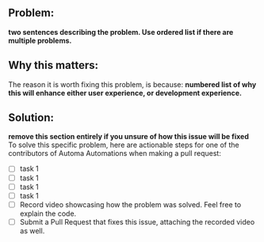 ## Problem:
**two sentences describing the problem. Use ordered list if there are multiple problems.**

## Why this matters:
The reason it is worth fixing this problem, is because:
**numbered list of why this will enhance either user experience, or development experience.** 

## Solution:
**remove this section entirely if you unsure of how this issue will be fixed**
To solve this specific problem, here are actionable steps for one of the contributors of Automa Automations when making a pull request:
- [ ] task 1
- [ ] task 1
- [ ] task 1
- [ ] task 1
- [ ] Record video showcasing how the problem was solved. Feel free to explain the code.
- [ ] Submit a Pull Request that fixes this issue, attaching the recorded video as well.
